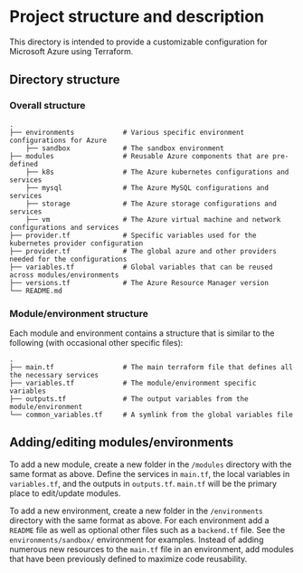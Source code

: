 # Project structure and description

This directory is intended to provide a customizable configuration for Microsoft Azure using Terraform.

## Directory structure

### Overall structure
    .
    ├── environments            # Various specific environment configurations for Azure
        ├── sandbox             # The sandbox environment
    ├── modules                 # Reusable Azure components that are pre-defined
        ├── k8s                 # The Azure kubernetes configurations and services
        ├── mysql               # The Azure MySQL configurations and services
        ├── storage             # The Azure storage configurations and services
        ├── vm                  # The Azure virtual machine and network configurations and services
    ├── provider.tf             # Specific variables used for the kubernetes provider configuration
    ├── provider.tf             # The global azure and other providers needed for the configurations
    ├── variables.tf            # Global variables that can be reused across modules/environments
    ├── versions.tf             # The Azure Resource Manager version
    └── README.md

### Module/environment structure

Each module and environment contains a structure that is similar to the following (with occasional other specific files):

    .
    ├── main.tf                 # The main terraform file that defines all the necessary services
    ├── variables.tf            # The module/environment specific variables
    ├── outputs.tf              # The output variables from the module/environment
    └── common_variables.tf     # A symlink from the global variables file

## Adding/editing modules/environments

To add a new module, create a new folder in the `/modules` directory with the same format as above. Define the services in `main.tf`, the local variables in `variables.tf`, and the outputs in `outputs.tf`. `main.tf` will be the primary place to edit/update modules. 

To add a new environment, create a new folder in the `/environments` directory with the same format as above. For each environment add a `README` file as well as optional other files such as a `backend.tf` file. See the `environments/sandbox/` environment for examples. Instead of adding numerous new resources to the `main.tf` file in an environment, add modules that have been previously defined to maximize code reusability.